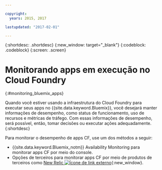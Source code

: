 ```yaml
---

copyright:
  years: 2015, 2017

lastupdated: "2017-02-01"

---
```



{:shortdesc: .shortdesc}
{:new_window: target="_blank"}
{:codeblock: .codeblock}
{:screen: .screen}


# Monitorando apps em execução no Cloud Foundry
 {:#monitoring_bluemix_apps}

Quando você estiver usando a infraestrutura do Cloud Foundry para executar seus apps no {{site.data.keyword.Bluemix}}, você desejará manter informações de desempenho, como status de funcionamento, uso de recursos e métricas de tráfego. Com essas informações de desempenho, será possível, então, tomar decisões ou executar ações adequadamente.
{:shortdesc}

Para monitorar o desempenho de apps CF, use um dos métodos a seguir:

* {{site.data.keyword.Bluemix_notm}} Availability Monitoring para monitorar apps CF por meio do console.
* Opções de terceiros para monitorar apps CF por meio de produtos de terceiros como [New Relic ![Ícone de link externo](../../../icons/launch-glyph.svg "Ícone de link externo")](http://newrelic.com/){:new_window}.




